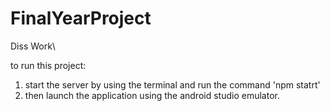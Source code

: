 # FinalYearProject
Diss Work\

to run this project:
1. start the server by using the terminal and run the command 'npm statrt'
2. then launch the application using the android studio emulator. 
